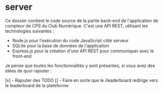 # server
Ce dossier contient le code source de la partie back-end de l'application de compteur de CPS du Club Numérique. C'est une API REST, utilisant les technologies suivantes :

- Node.js pour l'exécution du code JavaScript côté serveur
- SQLite pour la base de données de l'application
- Express.js pour la création d'une API REST pour communiquer avec le front-end

Je pense que toutes les fonctionnalités y sont présentes, si vous avez des idées de quoi rajouter : 

[x] - Rajouter des TODO
[] - Faire en sorte que le /leaderboard redirige vers le leaderboard de la plateforme